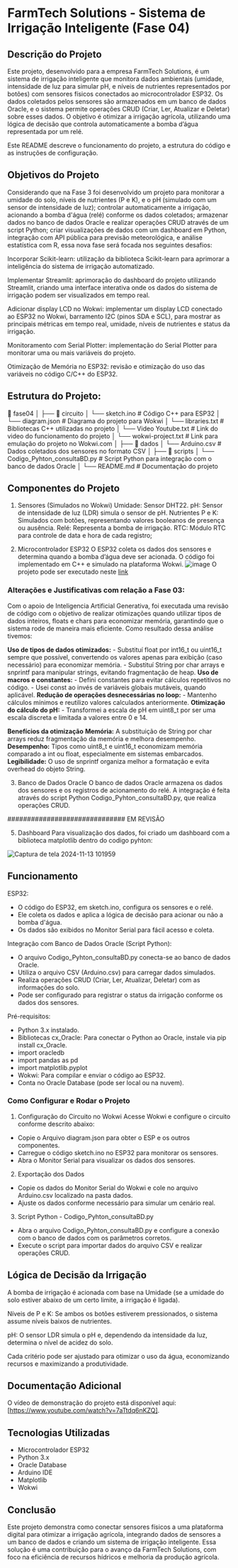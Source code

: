 # FarmTech Solutions - Sistema de Irrigação Inteligente (Fase 04)
## Descrição do Projeto
Este projeto, desenvolvido para a empresa FarmTech Solutions, é um sistema de irrigação inteligente que monitora dados ambientais (umidade, intensidade de luz para simular pH, e níveis de nutrientes representados por botões) com sensores físicos conectados ao microcontrolador ESP32. Os dados coletados pelos sensores são armazenados em um banco de dados Oracle, e o sistema permite operações CRUD (Criar, Ler, Atualizar e Deletar) sobre esses dados. O objetivo é otimizar a irrigação agrícola, utilizando uma lógica de decisão que controla automaticamente a bomba d’água representada por um relé.

Este README descreve o funcionamento do projeto, a estrutura do código e as instruções de configuração.

## Objetivos do Projeto
Considerando que na Fase 3 foi desenvolvido um projeto para monitorar a umidade do solo, níveis de nutrientes (P e K), e o pH (simulado com um sensor de intensidade de luz); controlar automaticamente a irrigação, acionando a bomba d'água (relé) conforme os dados coletados; armazenar dados no banco de dados Oracle e realizar operações CRUD através de um script Python; criar visualizações de dados com um dashboard em Python, integração com API pública para previsão meteorológica, e análise estatística com R, essa nova fase será focada nos seguintes desafios:

Incorporar Scikit-learn: utilização da biblioteca Scikit-learn para aprimorar a inteligência do sistema de irrigação automatizado. 

Implementar Streamlit: aprimoração do dashboard do projeto utilizando Streamlit, criando uma interface interativa onde os dados do sistema de irrigação podem ser visualizados em tempo real.

Adicionar display LCD no Wokwi: implementar um display LCD conectado ao ESP32 no Wokwi, barramento I2C (pinos SDA e SCL), para mostrar as principais métricas em tempo real, umidade, níveis de nutrientes e status da irrigação.

Monitoramento com Serial Plotter: implementação do Serial Plotter para monitorar uma ou mais variáveis do projeto.

Otimização de Memória no ESP32: revisão e otimização do uso das variáveis no código C/C++ do ESP32.

## Estrutura do Projeto:
📂 fase04
│
├── 📁 circuito
│   └── sketch.ino         # Código C++ para ESP32
│   └── diagram.json       # Diagrama do projeto para Wokwi
│   └── libraries.txt      # Bibliotecas C++ utilizadas no projeto
│   └── Video Youtube.txt  # Link do video do funcionamento do projeto
│   └── wokwi-project.txt  # Link para emulação do projeto no Wokwi.com
│
├── 📁 dados
│   └── Arduino.csv        # Dados coletados dos sensores no formato CSV
│
├── 📁 scripts
│   └── Codigo_Pyhton_consultaBD.py         # Script Python para integração com o banco de dados Oracle
│
└── README.md                     # Documentação do projeto

## Componentes do Projeto
1. Sensores (Simulados no Wokwi)
Umidade: Sensor DHT22.
pH: Sensor de intensidade de luz (LDR) simula o sensor de pH.
Nutrientes P e K: Simulados com botões, representando valores booleanos de presença ou ausência.
Relé: Representa a bomba de irrigação.
RTC: Módulo RTC para controle de data e hora de cada registro;
 
2. Microcontrolador ESP32
O ESP32 coleta os dados dos sensores e determina quando a bomba d’água deve ser acionada. O código foi implementado em C++ e simulado na plataforma Wokwi.
![image](https://github.com/user-attachments/assets/dc25bdb1-cb25-4d4a-b729-2ee270780969)
O projeto pode ser executado neste [link](https://wokwi.com/projects/416204742855791617)

### **Alterações e Justificativas com relação a Fase 03:**
Com o apoio de Inteligencia Artificial Generativa, foi executada uma revisão de código com o objetivo de realizar otimizações quando utilizar tipos de dados inteiros, floats e chars para economizar memória, garantindo que o sistema rode de maneira mais eficiente. Como resultado dessa análise tivemos: 

**Uso de tipos de dados otimizados:**
    - Substituí float por int16_t ou uint16_t sempre que possível, convertendo os valores apenas para exibição (caso necessário) para economizar memória.
    - Substituí String por char arrays e snprintf para manipular strings, evitando fragmentação de heap.
**Uso de macros e constantes:**
    - Defini constantes para evitar cálculos repetitivos no código.
    - Usei const ao invés de variáveis globais mutáveis, quando aplicável.
**Redução de operações desnecessárias no loop:**
    - Mantenho cálculos mínimos e reutilizo valores calculados anteriormente.
**Otimização do cálculo do pH:**
    - Transformei a escala de pH em uint8_t por ser uma escala discreta e limitada a valores entre 0 e 14.

**Benefícios da otimização**
**Memória:** A substituição de String por char arrays reduz fragmentação da memória e melhora desempenho.
**Desempenho:** Tipos como uint8_t e uint16_t economizam memória comparado a int ou float, especialmente em sistemas embarcados.
**Legibilidade:** O uso de snprintf organiza melhor a formatação e evita overhead do objeto String.

3. Banco de Dados Oracle
O banco de dados Oracle armazena os dados dos sensores e os registros de acionamento do relé. A integração é feita através do script Python Codigo_Pyhton_consultaBD.py, que realiza operações CRUD.

############################## EM REVISÃO


5. Dashboard 
Para visualização dos dados, foi criado um dashboard com a  biblioteca matplotlib dentro do codigo pyhton:

![Captura de tela 2024-11-13 101959](https://github.com/user-attachments/assets/ba1efe27-fdfb-492a-adcb-ded18bde056d)

## Funcionamento

ESP32:
- O código do ESP32, em sketch.ino, configura os sensores e o relé.
- Ele coleta os dados e aplica a lógica de decisão para acionar ou não a bomba d'água.
- Os dados são exibidos no Monitor Serial para fácil acesso e coleta.

Integração com Banco de Dados Oracle (Script Python):
- O arquivo Codigo_Pyhton_consultaBD.py conecta-se ao banco de dados Oracle.
- Utiliza o arquivo CSV (Arduino.csv) para carregar dados simulados.
- Realiza operações CRUD (Criar, Ler, Atualizar, Deletar) com as informações do solo.
- Pode ser configurado para registrar o status da irrigação conforme os dados dos sensores.

Pré-requisitos:
- Python 3.x instalado.
- Bibliotecas cx_Oracle: Para conectar o Python ao Oracle, instale via pip install cx_Oracle.
- import oracledb
- import pandas as pd
- import matplotlib.pyplot
- Wokwi: Para compilar e enviar o código ao ESP32.
- Conta no Oracle Database (pode ser local ou na nuvem).

### Como Configurar e Rodar o Projeto

1. Configuração do Circuito no Wokwi
Acesse Wokwi e configure o circuito conforme descrito abaixo:
- Copie o Arquivo diagram.json para obter o ESP e os outros componentes.
- Carregue o código sketch.ino no ESP32 para monitorar os sensores.
- Abra o Monitor Serial para visualizar os dados dos sensores.

2. Exportação dos Dados
- Copie os dados do Monitor Serial do Wokwi e cole no arquivo Arduino.csv localizado na pasta dados.
- Ajuste os dados conforme necessário para simular um cenário real.
  
3. Script Python - Codigo_Pyhton_consultaBD.py
- Abra o arquivo Codigo_Pyhton_consultaBD.py e configure a conexão com o banco de dados com os parâmetros corretos.
- Execute o script para importar dados do arquivo CSV e realizar operações CRUD.


## Lógica de Decisão da Irrigação
A bomba de irrigação é acionada com base na Umidade (se a umidade do solo estiver abaixo de um certo limite, a irrigação é ligada).

Níveis de P e K: Se ambos os botões estiverem pressionados, o sistema assume níveis baixos de nutrientes.

pH: O sensor LDR simula o pH e, dependendo da intensidade da luz, determina o nível de acidez do solo.

Cada critério pode ser ajustado para otimizar o uso da água, economizando recursos e maximizando a produtividade.

## Documentação Adicional

O vídeo de demonstração do projeto está disponível aqui: [https://www.youtube.com/watch?v=7aTtdq6nKZQ].

## Tecnologias Utilizadas
- Microcontrolador ESP32
- Python 3.x
- Oracle Database
- Arduino IDE
- Matplotlib
- Wokwi

## Conclusão
Este projeto demonstra como conectar sensores físicos a uma plataforma digital para otimizar a irrigação agrícola, integrando dados de sensores a um banco de dados e criando um sistema de irrigação inteligente. Essa solução é uma contribuição para o avanço da FarmTech Solutions, com foco na eficiência de recursos hídricos e melhoria da produção agrícola.
